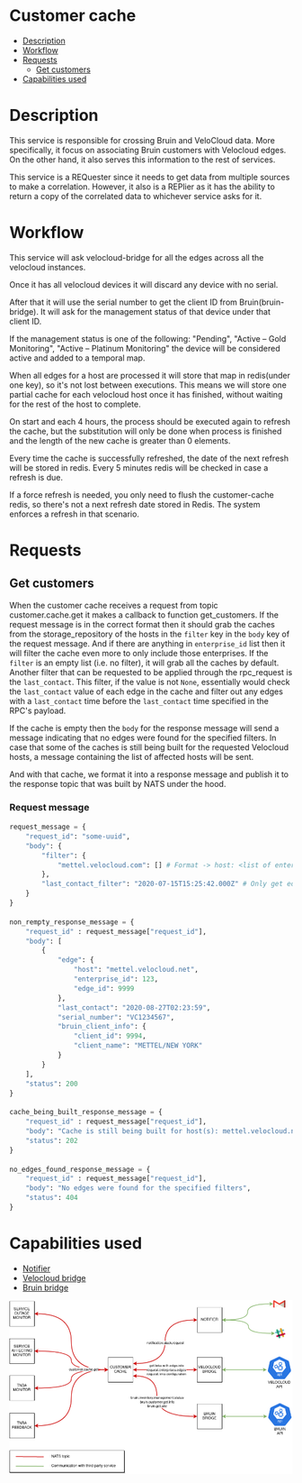 # Customer cache
* [Description](#description)
* [Workflow](#workflow)
* [Requests](#requests)
  * [Get customers](#get-customers)
* [Capabilities used](#capabilities-used)

# Description
This service is responsible for crossing Bruin and VeloCloud data. 
More specifically, it focus on associating Bruin customers with Velocloud edges. 
On the other hand, it also serves this information to the rest of services.

This service is a REQuester since it needs to get data from multiple sources to make a correlation. 
However, it also is a REPlier as it has the ability to return a copy of the correlated data to whichever service asks for it.
  
# Workflow
This service will ask velocloud-bridge for all the edges across all the velocloud instances.

Once it has all velocloud devices it will discard any device with no serial.

After that it will use the serial number to get the client ID from Bruin(bruin-bridge). 
It will ask for the management status of that device under that client ID.

If the management status is one of the following: 
"Pending", "Active – Gold Monitoring", "Active – Platinum Monitoring"
the device will be considered active and added to a temporal map.

When all edges for a host are processed it will store that map in redis(under one key), so it's not lost between executions.
This means we will store one partial cache for each velocloud host once it has finished, without waiting for the rest of the host to complete.

On start and each 4 hours, the process should be executed again to refresh the cache, but the substitution will only be 
done when process is finished and the length of the new cache is greater than 0 elements.

Every time the cache is successfully refreshed, the date of the next refresh will be stored in redis. Every 5
minutes redis will be checked in case a refresh is due.

If a force refresh is needed, you only need to flush the customer-cache redis, so there's not a next refresh
date stored in Redis. The system enforces a refresh in that scenario.

# Requests
## Get customers
When the customer cache receives a request from topic customer.cache.get it makes a callback to function get_customers.
If the request message is in the correct format then it should grab the caches from the storage_repository of the hosts in the `filter` key in the `body` key of the request message. And if there are anything in `enterprise_id` list then it will filter the cache even more to only include those enterprises. If the `filter` is an empty list (i.e. no filter), it will grab all the caches by default.
Another filter that can be requested to be applied through the rpc_request is the `last_contact`. This filter, if the value is not `None`, essentially would check the `last_contact` value of each edge in the cache and filter out any edges with a `last_contact` time before the `last_contact` time specified in the RPC's payload.

If the cache is empty then the `body` for the response message will send a message indicating that no edges were found for
the specified filters. In case that some of the caches is still being built for the requested Velocloud hosts, a message containing the
list of affected hosts will be sent.

And with that cache, we format it into a response message and publish it to the response topic that 
was built by NATS under the hood.

### Request message
```python
request_message = {
    "request_id": "some-uuid", 
    "body": {
        "filter": {
            "mettel.velocloud.com": [] # Format -> host: <list of enterprise_ids>
        },
        "last_contact_filter": "2020-07-15T15:25:42.000Z" # Only get edges that were last contacted after this time
    }
}

non_rempty_response_message = {
    "request_id" : request_message["request_id"], 
    "body": [
        {
            "edge": {
                "host": "mettel.velocloud.net",
                "enterprise_id": 123,
                "edge_id": 9999
            },
            "last_contact": "2020-08-27T02:23:59",
            "serial_number": "VC1234567",
            "bruin_client_info": {
                "client_id": 9994,
                "client_name": "METTEL/NEW YORK"
            }
        }
    ],
    "status": 200
}

cache_being_built_response_message = {
    "request_id" : request_message["request_id"], 
    "body": "Cache is still being built for host(s): mettel.velocloud.net",
    "status": 202
}

no_edges_found_response_message = {
    "request_id" : request_message["request_id"], 
    "body": "No edges were found for the specified filters",
    "status": 404
}
```

# Capabilities used
- [Notifier](../notifier/README.md)
- [Velocloud bridge](../velocloud-bridge/README.md)
- [Bruin bridge](../bruin-bridge/README.md)

![IMAGE: customer-cache_microservice_relationships](/docs/img/system_overview/mixed_services/customer-cache_microservice_relationships.png)

